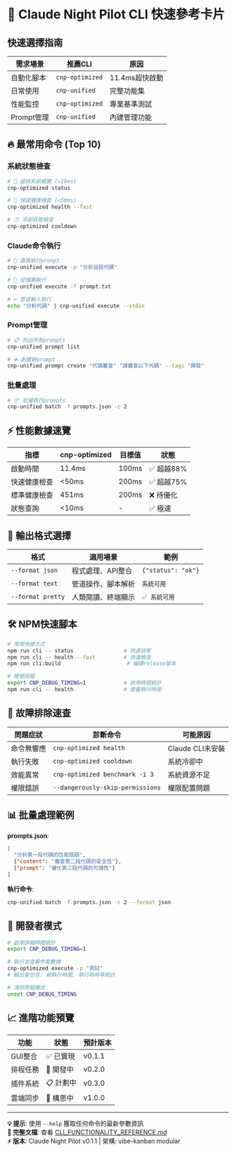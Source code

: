 # 🚀 Claude Night Pilot CLI 快速參考卡片

## 快速選擇指南

| 需求場景 | 推薦CLI | 原因 |
|---------|---------|------|
| 自動化腳本 | `cnp-optimized` | 11.4ms超快啟動 |
| 日常使用 | `cnp-unified` | 完整功能集 |
| 性能監控 | `cnp-optimized` | 專業基準測試 |
| Prompt管理 | `cnp-unified` | 內建管理功能 |

## 🔥 最常用命令 (Top 10)

### 系統狀態檢查
```bash
# 🚀 超快系統概覽 (<10ms)
cnp-optimized status

# 🏥 快速健康檢查 (<50ms)  
cnp-optimized health --fast

# 🕐 冷卻狀態檢查
cnp-optimized cooldown
```

### Claude命令執行
```bash
# 📝 直接執行prompt
cnp-unified execute -p "分析這段代碼"

# 📄 從檔案執行
cnp-unified execute -f prompt.txt

# ⌨️ 管道輸入執行
echo "分析代碼" | cnp-unified execute --stdin
```

### Prompt管理
```bash
# 📋 列出所有prompts
cnp-unified prompt list

# ➕ 創建新prompt
cnp-unified prompt create "代碼審查" "請審查以下代碼" --tags "開發"
```

### 批量處理
```bash
# 📦 批量執行prompts
cnp-unified batch -f prompts.json -c 2
```

## ⚡ 性能數據速覽

| 指標 | cnp-optimized | 目標值 | 狀態 |
|------|---------------|--------|------|
| 啟動時間 | 11.4ms | 100ms | ✅ 超越88% |
| 快速健康檢查 | <50ms | 200ms | ✅ 超越75% |
| 標準健康檢查 | 451ms | 200ms | ❌ 待優化 |
| 狀態查詢 | <10ms | - | ✅ 極速 |

## 🎯 輸出格式選擇

| 格式 | 適用場景 | 範例 |
|------|----------|------|
| `--format json` | 程式處理、API整合 | `{"status": "ok"}` |
| `--format text` | 管道操作、腳本解析 | `系統可用` |
| `--format pretty` | 人類閱讀、終端顯示 | `✅ 系統可用` |

## 🛠️ NPM快速腳本

```bash
# 常用快捷方式
npm run cli -- status                # 快速狀態
npm run cli -- health --fast         # 快速檢查
npm run cli:build                     # 編譯release版本

# 開發除錯
export CNP_DEBUG_TIMING=1            # 啟用時間統計
npm run cli -- health                # 查看執行時間
```

## 🚨 故障排除速查

| 問題症狀 | 診斷命令 | 可能原因 |
|----------|----------|----------|
| 命令無響應 | `cnp-optimized health` | Claude CLI未安裝 |
| 執行失敗 | `cnp-optimized cooldown` | 系統冷卻中 |
| 效能異常 | `cnp-optimized benchmark -i 3` | 系統資源不足 |
| 權限錯誤 | `--dangerously-skip-permissions` | 權限配置問題 |

## 📊 批量處理範例

**prompts.json**:
```json
[
  "分析第一段代碼的性能瓶頸",
  {"content": "審查第二段代碼的安全性"},
  {"prompt": "優化第三段代碼的可讀性"}
]
```

**執行命令**:
```bash
cnp-unified batch -f prompts.json -c 2 --format json
```

## 🔧 開發者模式

```bash
# 啟用詳細時間統計
export CNP_DEBUG_TIMING=1

# 執行並查看性能數據
cnp-optimized execute -p "測試" 
# 輸出會包含: 總執行時間, 執行耗時等統計

# 清除除錯模式
unset CNP_DEBUG_TIMING
```

## 📈 進階功能預覽

| 功能 | 狀態 | 預計版本 |
|------|------|----------|
| GUI整合 | ✅ 已實現 | v0.1.1 |
| 排程任務 | 🔄 開發中 | v0.2.0 |
| 插件系統 | 📋 計劃中 | v0.3.0 |
| 雲端同步 | 💭 構思中 | v1.0.0 |

---

**💡 提示**: 使用 `--help` 獲取任何命令的最新參數資訊  
**🔗 完整文檔**: 查看 [CLI_FUNCTIONALITY_REFERENCE.md](./CLI_FUNCTIONALITY_REFERENCE.md)  
**⚡ 版本**: Claude Night Pilot v0.1.1 | 架構: vibe-kanban modular